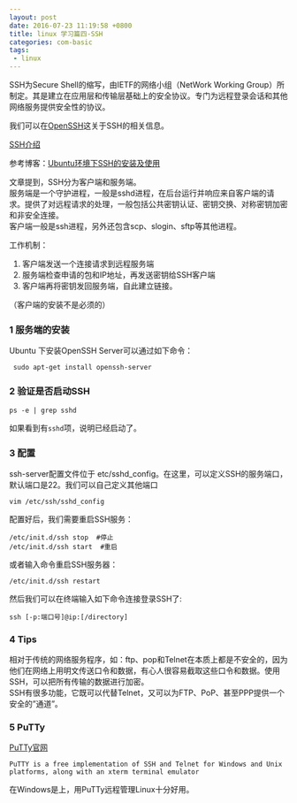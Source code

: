 ```yaml
---
layout: post
date: 2016-07-23 11:19:58 +0800
title: linux 学习篇四-SSH
categories: com-basic
tags:
 - linux
---
```


SSH为Secure Shell的缩写，由IETF的网络小组（NetWork Working Group）所制定。其是建立在应用层和传输层基础上的安全协议。专门为远程登录会话和其他网络服务提供安全性的协议。  

我们可以在[OpenSSH](http://www.openssh.com/)这关于SSH的相关信息。

[SSH介绍](http://man.openbsd.org/OpenBSD-current/man1/ssh.1)

参考博客：[Ubuntu环境下SSH的安装及使用](http://www.cnblogs.com/rond/p/3688529.html)  

文章提到，SSH分为客户端和服务端。  
服务端是一个守护进程，一般是sshd进程，在后台运行并响应来自客户端的请求。提供了对远程请求的处理，一般包括公共密钥认证、密钥交换、对称密钥加密和非安全连接。  
客户端一般是ssh进程，另外还包含scp、slogin、sftp等其他进程。  

工作机制：   

1. 客户端发送一个连接请求到远程服务端  
2. 服务端检查申请的包和IP地址，再发送密钥给SSH客户端  
3. 客户端再将密钥发回服务端，自此建立链接。  

（客户端的安装不是必须的）  

###  1 服务端的安装
   Ubuntu 下安装OpenSSH Server可以通过如下命令：  
```
 sudo apt-get install openssh-server
``` 

###  2 验证是否启动SSH

```  
ps -e | grep sshd
```  

如果看到有`sshd`项，说明已经启动了。


### 3 配置
ssh-server配置文件位于 etc/sshd_config。在这里，可以定义SSH的服务端口，默认端口是22。我们可以自己定义其他端口

```
vim /etc/ssh/sshd_config
```


配置好后，我们需要重启SSH服务：

```
/etc/init.d/ssh stop  #停止
/etc/init.d/ssh start  #重启
```  


或者输入命令重启SSH服务器：

```
/etc/init.d/ssh restart
```  


然后我们可以在终端输入如下命令连接登录SSH了:
```
ssh [-p:端口号]@ip:[/directory] 
```  

### 4 Tips
相对于传统的网络服务程序，如：ftp、pop和Telnet在本质上都是不安全的，因为他们在网络上用明文传送口令和数据，有心人很容易截取这些口令和数据。使用SSH，可以把所有传输的数据进行加密。  
SSH有很多功能，它既可以代替Telnet，又可以为FTP、PoP、甚至PPP提供一个安全的”通道”。 

### 5 PuTTy  
[PuTTy官网](http://www.chiark.greenend.org.uk/~sgtatham/putty/)
```  
PuTTY is a free implementation of SSH and Telnet for Windows and Unix platforms, along with an xterm terminal emulator
```
在Windows是上，用PuTTy远程管理Linux十分好用。